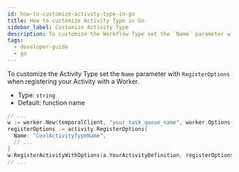 ```yaml
---
id: how-to-customize-activity-type-in-go
title: How to customize Activity Type in Go
sidebar_label: Customize Activity Type
description: To customize the Workflow Type set the `Name` parameter with `RegisterOptions` when registering your Workflow with a Worker.
tags:
  - developer-guide
  - go
---
```


To customize the Activity Type set the `Name` parameter with `RegisterOptions` when registering your Activity with a Worker.

- Type: `string`
- Default: function name

```go
// ...
w := worker.New(temporalClient, "your_task_queue_name", worker.Options{})
registerOptions := activity.RegisterOptions{
  Name: "CoolActivityTypeName",
  // ...
}
w.RegisterActivityWithOptions(a.YourActivityDefinition, registerOptions)
// ...
```
